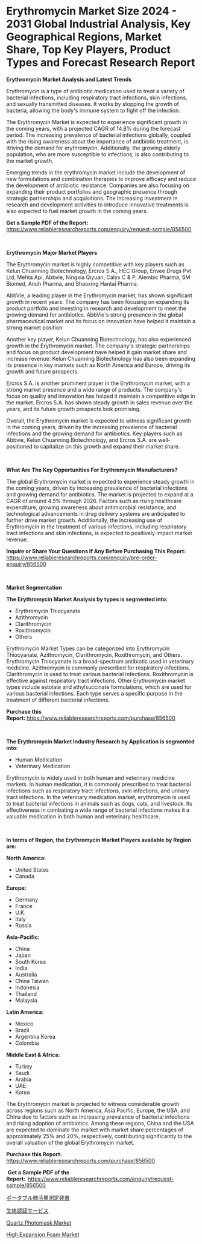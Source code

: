 <p><h1>Erythromycin Market Size 2024 - 2031 Global Industrial Analysis, Key Geographical Regions, Market Share, Top Key Players, Product Types and Forecast Research Report</h1></p><p><strong>Erythromycin Market Analysis and Latest Trends</strong></p>
<p><p>Erythromycin is a type of antibiotic medication used to treat a variety of bacterial infections, including respiratory tract infections, skin infections, and sexually transmitted diseases. It works by stopping the growth of bacteria, allowing the body's immune system to fight off the infection.</p><p>The Erythromycin Market is expected to experience significant growth in the coming years, with a projected CAGR of 14.8% during the forecast period. The increasing prevalence of bacterial infections globally, coupled with the rising awareness about the importance of antibiotic treatment, is driving the demand for erythromycin. Additionally, the growing elderly population, who are more susceptible to infections, is also contributing to the market growth.</p><p>Emerging trends in the erythromycin market include the development of new formulations and combination therapies to improve efficacy and reduce the development of antibiotic resistance. Companies are also focusing on expanding their product portfolios and geographic presence through strategic partnerships and acquisitions. The increasing investment in research and development activities to introduce innovative treatments is also expected to fuel market growth in the coming years.</p></p>
<p><strong>Get a Sample PDF of the Report:&nbsp;</strong> <a href="https://www.reliableresearchreports.com/enquiry/request-sample/856500">https://www.reliableresearchreports.com/enquiry/request-sample/856500</a></p>
<p>&nbsp;</p>
<p><strong>Erythromycin Major Market Players</strong></p>
<p><p>The Erythromycin market is highly competitive with key players such as Kelun Chuanning Biotechnology, Ercros S.A., HEC Group, Envee Drugs Pvt Ltd, Mehta Api, Abbvie, Ningxia Qiyuan, Calyx C & P, Alembic Pharma, SM Biomed, Anuh Pharma, and Shaoxing Hantai Pharma.</p><p>AbbVie, a leading player in the Erythromycin market, has shown significant growth in recent years. The company has been focusing on expanding its product portfolio and investing in research and development to meet the growing demand for antibiotics. AbbVie's strong presence in the global pharmaceutical market and its focus on innovation have helped it maintain a strong market position.</p><p>Another key player, Kelun Chuanning Biotechnology, has also experienced growth in the Erythromycin market. The company's strategic partnerships and focus on product development have helped it gain market share and increase revenue. Kelun Chuanning Biotechnology has also been expanding its presence in key markets such as North America and Europe, driving its growth and future prospects.</p><p>Ercros S.A. is another prominent player in the Erythromycin market, with a strong market presence and a wide range of products. The company's focus on quality and innovation has helped it maintain a competitive edge in the market. Ercros S.A. has shown steady growth in sales revenue over the years, and its future growth prospects look promising.</p><p>Overall, the Erythromycin market is expected to witness significant growth in the coming years, driven by the increasing prevalence of bacterial infections and the growing demand for antibiotics. Key players such as Abbvie, Kelun Chuanning Biotechnology, and Ercros S.A. are well-positioned to capitalize on this growth and expand their market share.</p></p>
<p>&nbsp;</p>
<p><strong>What Are The Key Opportunities For Erythromycin Manufacturers?</strong></p>
<p><p>The global Erythromycin market is expected to experience steady growth in the coming years, driven by increasing prevalence of bacterial infections and growing demand for antibiotics. The market is projected to expand at a CAGR of around 4.5% through 2026. Factors such as rising healthcare expenditure, growing awareness about antimicrobial resistance, and technological advancements in drug delivery systems are anticipated to further drive market growth. Additionally, the increasing use of Erythromycin in the treatment of various infections, including respiratory tract infections and skin infections, is expected to positively impact market revenue.</p></p>
<p><strong>Inquire or Share Your Questions If Any Before Purchasing This Report:</strong> <a href="https://www.reliableresearchreports.com/enquiry/pre-order-enquiry/856500">https://www.reliableresearchreports.com/enquiry/pre-order-enquiry/856500</a></p>
<p>&nbsp;</p>
<p><strong>Market Segmentation</strong></p>
<p><strong>The Erythromycin Market Analysis by types is segmented into:</strong></p>
<p><ul><li>Erythromycin Thiocyanate</li><li>Azithromycin</li><li>Clarithromycin</li><li>Roxithromycin</li><li>Others</li></ul></p>
<p><p>Erythromycin Market Types can be categorized into Erythromycin Thiocyanate, Azithromycin, Clarithromycin, Roxithromycin, and Others. Erythromycin Thiocyanate is a broad-spectrum antibiotic used in veterinary medicine. Azithromycin is commonly prescribed for respiratory infections. Clarithromycin is used to treat various bacterial infections. Roxithromycin is effective against respiratory tract infections. Other Erythromycin market types include estolate and ethylsuccinate formulations, which are used for various bacterial infections. Each type serves a specific purpose in the treatment of different bacterial infections.</p></p>
<p><strong>Purchase this Report:&nbsp;</strong><a href="https://www.reliableresearchreports.com/purchase/856500">https://www.reliableresearchreports.com/purchase/856500</a></p>
<p>&nbsp;</p>
<p><strong>The Erythromycin Market Industry Research by Application is segmented into:</strong></p>
<p><ul><li>Human Medication</li><li>Veterinary Medication</li></ul></p>
<p><p>Erythromycin is widely used in both human and veterinary medicine markets. In human medication, it is commonly prescribed to treat bacterial infections such as respiratory tract infections, skin infections, and urinary tract infections. In the veterinary medication market, erythromycin is used to treat bacterial infections in animals such as dogs, cats, and livestock. Its effectiveness in combating a wide range of bacterial infections makes it a valuable medication in both human and veterinary healthcare.</p></p>
<p>&nbsp;</p>
<p><strong>In terms of Region, the Erythromycin Market Players available by Region are:</strong></p>
<p>
    <p> <strong> North America: </strong>
        <ul>
            <li>United States</li>
            <li>Canada</li>
        </ul>
        </p> 
    <p> <strong> Europe: </strong>
        <ul>
            <li>Germany</li>
            <li>France</li>
            <li>U.K.</li>
            <li>Italy</li>
            <li>Russia</li>
        </ul>
        </p> 
    <p> <strong> Asia-Pacific: </strong>
        <ul>
            <li>China</li>
            <li>Japan</li>
            <li>South Korea</li>
            <li>India</li>
            <li>Australia</li>
            <li>China Taiwan</li>
            <li>Indonesia</li>
            <li>Thailand</li>
            <li>Malaysia</li>
        </ul>
        </p> 
    <p> <strong> Latin America: </strong>
        <ul>
            <li>Mexico</li>
            <li>Brazil</li>
            <li>Argentina Korea</li>
            <li>Colombia</li>
        </ul>
        </p> 
    <p> <strong> Middle East & Africa: </strong>
        <ul>
            <li>Turkey</li>
            <li>Saudi</li>
            <li>Arabia</li>
            <li>UAE</li>
            <li>Korea</li>
        </ul>
    </p>
    </p>
<p><p>The Erythromycin market is projected to witness considerable growth across regions such as North America, Asia Pacific, Europe, the USA, and China due to factors such as increasing prevalence of bacterial infections and rising adoption of antibiotics. Among these regions, China and the USA are expected to dominate the market with market share percentages of approximately 25% and 20%, respectively, contributing significantly to the overall valuation of the global Erythromycin market.</p></p>
<p><strong>Purchase this Report: </strong><a href="https://www.reliableresearchreports.com/purchase/856500">https://www.reliableresearchreports.com/purchase/856500</a></p>
<p>&nbsp;<strong>Get a Sample PDF of the Report:&nbsp;&nbsp;</strong><a href="https://www.reliableresearchreports.com/enquiry/request-sample/856500">https://www.reliableresearchreports.com/enquiry/request-sample/856500</a></p>
<p><strong></strong></p>
<p><p><a href="https://medium.com/@susanjprice2023/%E6%90%BA%E5%B8%AF%E5%9E%8B%E3%82%B9%E3%83%91%E3%82%A4%E3%83%AD%E3%83%A1%E3%83%88%E3%83%AA%E3%83%87%E3%83%90%E3%82%A4%E3%82%B9%E5%B8%82%E5%A0%B4%E3%81%AE%E8%A6%8F%E6%A8%A1-cagr-%E3%83%88%E3%83%AC%E3%83%B3%E3%83%89-2024-2030-0e73dc07ceeb">ポータブル肺活量測定装置</a></p><p><a href="https://medium.com/@alicequigley2023/%E3%83%90%E3%82%A4%E3%82%AA%E3%83%A1%E3%83%88%E3%83%AA%E3%83%83%E3%82%AF%E3%82%B5%E3%83%BC%E3%83%93%E3%82%B9%E5%B8%82%E5%A0%B4%E3%81%AF-%E5%B8%82%E5%A0%B4%E3%82%B7%E3%82%A7%E3%82%A2-%E5%B8%82%E5%A0%B4%E3%83%88%E3%83%AC%E3%83%B3%E3%83%89-%E5%B8%82%E5%A0%B4%E6%88%90%E9%95%B7%E3%81%AB%E9%96%A2%E3%81%99%E3%82%8B%E6%83%85%E5%A0%B1%E3%82%92%E6%8F%90%E4%BE%9B%E3%81%97%E3%81%BE%E3%81%99-a7f3c970dcb8">生体認証サービス</a></p><p><a href="https://github.com/jsmusil/Market-Research-Report-List-2/blob/main/quartz-photomask-market.md">Quartz Photomask Market</a></p><p><a href="https://github.com/bmorecock/Market-Research-Report-List-2/blob/main/high-expansion-foam-market.md">High Expansion Foam Market</a></p></p>
